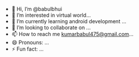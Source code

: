 - 👋 Hi, I’m @babulbhui
- 👀 I’m interested in virtual world... 
- 🌱 I’m currently learning android development ...
- 💞️ I’m looking to collaborate on ...
- 📫 How to reach me kumarbabul475@gmail.com...
- 😄 Pronouns: ...
- ⚡ Fun fact: ...

<!---
babulbhui/babulbhui is a ✨ special ✨ repository because its `README.md` (this file) appears on your GitHub profile.
You can click the Preview link to take a look at your changes.
--->
